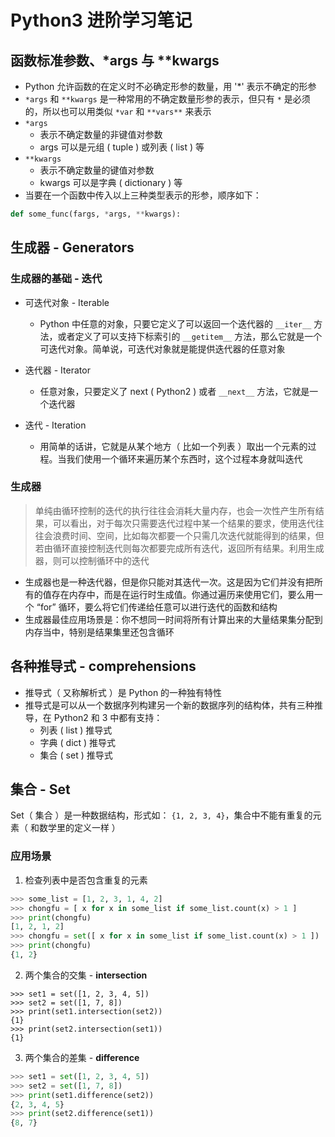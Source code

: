 # Python3 进阶学习笔记

## 函数标准参数、*args 与 **kwargs

* Python 允许函数的在定义时不必确定形参的数量，用 '*' 表示不确定的形参
* `*args` 和 `**kwargs` 是一种常用的不确定数量形参的表示，但只有 `*` 是必须的，所以也可以用类似 `*var` 和 `**vars**` 来表示
* `*args`
  * 表示不确定数量的非键值对参数
  * args 可以是元组 ( tuple ) 或列表 ( list ) 等
* `**kwargs`
  * 表示不确定数量的键值对参数
  * kwargs 可以是字典 ( dictionary ) 等
* 当要在一个函数中传入以上三种类型表示的形参，顺序如下：
``` python
def some_func(fargs, *args, **kwargs):
```

## 生成器 - Generators

### 生成器的基础 - 迭代

* 可迭代对象 - Iterable
  * Python 中任意的对象，只要它定义了可以返回一个迭代器的 `__iter__` 方法，或者定义了可以支持下标索引的 `__getitem__` 方法，那么它就是一个可迭代对象。简单说，可迭代对象就是能提供迭代器的任意对象

* 迭代器 - Iterator
  * 任意对象，只要定义了 next ( Python2 ) 或者 `__next__` 方法，它就是一个迭代器
* 迭代 - Iteration
  * 用简单的话讲，它就是从某个地方（ 比如一个列表 ）取出一个元素的过程。当我们使用一个循环来遍历某个东西时，这个过程本身就叫迭代
  


### 生成器

> 单纯由循环控制的迭代的执行往往会消耗大量内存，也会一次性产生所有结果，可以看出，对于每次只需要迭代过程中某一个结果的要求，使用迭代往往会浪费时间、空间，比如每次都要一个只需几次迭代就能得到的结果，但若由循环直接控制迭代则每次都要完成所有迭代，返回所有结果。利用生成器，则可以控制循环中的迭代

* 生成器也是一种迭代器，但是你只能对其迭代一次。这是因为它们并没有把所有的值存在内存中，而是在运行时生成值。你通过遍历来使用它们，要么用一个 “for” 
循环，要么将它们传递给任意可以进行迭代的函数和结构
* 生成器最佳应用场景是：你不想同一时间将所有计算出来的大量结果集分配到内存当中，特别是结果集里还包含循环


## 各种推导式 - comprehensions

* 推导式（ 又称解析式 ）是 Python 的一种独有特性
* 推导式是可以从一个数据序列构建另一个新的数据序列的结构体，共有三种推导，在 Python2 和 3 中都有支持：
    * 列表 ( list ) 推导式
    * 字典 ( dict ) 推导式
    * 集合 ( set ) 推导式

## 集合 - Set

Set（ 集合 ）是一种数据结构，形式如： `{1, 2, 3, 4}`，集合中不能有重复的元素（ 和数学里的定义一样 ）

### 应用场景

1. 检查列表中是否包含重复的元素

```python
>>> some_list = [1, 2, 3, 1, 4, 2]
>>> chongfu = [ x for x in some_list if some_list.count(x) > 1 ]
>>> print(chongfu)
[1, 2, 1, 2]
>>> chongfu = set([ x for x in some_list if some_list.count(x) > 1 ])
>>> print(chongfu)
{1, 2}
```

2. 两个集合的交集 - **intersection**

``` pyhton
>>> set1 = set([1, 2, 3, 4, 5])
>>> set2 = set([1, 7, 8])
>>> print(set1.intersection(set2))
{1}
>>> print(set2.intersection(set1))
{1}
```

3. 两个集合的差集 - **difference**

``` python
>>> set1 = set([1, 2, 3, 4, 5])
>>> set2 = set([1, 7, 8])
>>> print(set1.difference(set2))
{2, 3, 4, 5}
>>> print(set2.difference(set1))
{8, 7}
```
